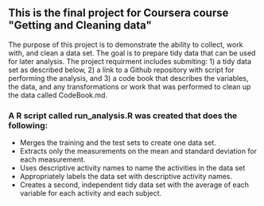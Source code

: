## This is the final project for Coursera course "Getting and Cleaning data"
The purpose of this project is to demonstrate the ability to collect, work with, and clean a data set. The goal is to prepare tidy data that can be used for later analysis. The project requirment includes submiting: 1) a tidy data set as described below, 2) a link to a Github repository with script for performing the analysis, and 3) a code book that describes the variables, the data, and any transformations or work that was performed to clean up the data called CodeBook.md.

### A R script called run_analysis.R was created that does the following: 
* Merges the training and the test sets to create one data set.
* Extracts only the measurements on the mean and standard deviation for each measurement. 
* Uses descriptive activity names to name the activities in the data set
* Appropriately labels the data set with descriptive activity names. 
* Creates a second, independent tidy data set with the average of each variable for each activity and each subject.
